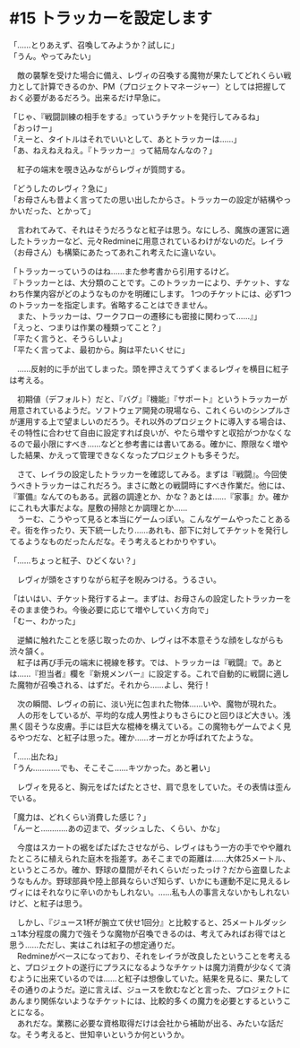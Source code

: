 # #15 トラッカーを設定します

「……とりあえず、召喚してみようか？試しに」  
「うん。やってみたい」

　敵の襲撃を受けた場合に備え、レヴィの召喚する魔物が果たしてどれくらい戦力として計算できるのか、PM（プロジェクトマネージャー）としては把握しておく必要があるだろう。出来るだけ早急に。

「じゃ、『戦闘訓練の相手をする』っていうチケットを発行してみるね」  
「おっけー」  
「えーと、タイトルはそれでいいとして、あとトラッカーは……」  
「あ、ねえねえねえ。『トラッカー』って結局なんなの？」

　紅子の端末を覗き込みながらレヴィが質問する。

「どうしたのレヴィ？急に」  
「お母さんも昔よく言ってたの思い出したからさ。トラッカーの設定が結構やっかいだった、とかって」

　言われてみて、それはそうだろうなと紅子は思う。なにしろ、魔族の運営に適したトラッカーなど、元々Redmineに用意されているわけがないのだ。レイラ（お母さん）も構築にあたってあれこれ考えたに違いない。

「トラッカーっていうのはね……また参考書から引用するけど。  
『トラッカーとは、大分類のことです。このトラッカーにより、チケット、すなわち作業内容がどのようなものかを明確にします。  1つのチケットには、必ず1つのトラッカーを指定します。省略することはできません。  
　また、トラッカーは、ワークフローの遷移にも密接に関わって……』」  
「えっと、つまりは作業の種類ってこと？」  
「平たく言うと、そうらしいよ」  
「平たく言ってよ、最初から。胸は平たいくせに」

　……反射的に手が出てしまった。頭を押さえてうずくまるレヴィを横目に紅子は考える。

　初期値（デフォルト）だと、『バグ』『機能』『サポート』というトラッカーが用意されているようだ。ソフトウェア開発の現場なら、これくらいのシンプルさが運用する上で望ましいのだろう。それ以外のプロジェクトに導入する場合は、その特性に合わせて自由に設定すれば良いが、やたら増やすと収拾がつかなくなるので最小限にすべき……などと参考書には書いてある。確かに、際限なく増やした結果、かえって管理できなくなったプロジェクトも多そうだ。

　さて、レイラの設定したトラッカーを確認してみる。まずは『戦闘』。今回使うべきトラッカーはこれだろう。まさに敵との戦闘時にすべき作業だ。他には、『軍備』なんてのもある。武器の調達とか、かな？あとは……『家事』か。確かにこれも大事だよな。屋敷の掃除とか調理とか……  
　うーむ、こうやって見ると本当にゲームっぽい。こんなゲームやったことあるぞ。街を作ったり、天下統一したり……あれも、部下に対してチケットを発行してるようなものだったんだな。そう考えるとわかりやすい。

「……ちょっと紅子、ひどくない？」

　レヴィが頭をさすりながら紅子を睨みつける。うるさい。

「はいはい、チケット発行するよー。まずは、お母さんの設定したトラッカーをそのまま使うわ。今後必要に応じて増やしていく方向で」  
「むー、わかった」

　逆鱗に触れたことを感じ取ったのか、レヴィは不本意そうな顔をしながらも渋々頷く。  
　紅子は再び手元の端末に視線を移す。では、トラッカーは『戦闘』で。あとは……『担当者』欄を『新規メンバー』に設定する。これで自動的に戦闘に適した魔物が召喚される、はずだ。それから……よし、発行！

　次の瞬間、レヴィの前に、淡い光に包まれた物体……いや、魔物が現れた。  
　人の形をしているが、平均的な成人男性よりもさらにひと回りほど大きい。浅黒く固そうな皮膚。手には巨大な棍棒を構えている。この魔物もゲームでよく見るやつだな、と紅子は思った。確か……オーガとか呼ばれてたような。

「……出たね」  
「うん…………でも、そこそこ……キツかった。あと暑い」

　レヴィを見ると、胸元をぱたぱたとさせ、肩で息をしていた。その表情は歪んでいる。

「魔力は、どれくらい消費した感じ？」  
「んーと…………あの辺まで、ダッシュした、くらい、かな」

　今度はスカートの裾をぱたぱたさせながら、レヴィはもう一方の手でやや離れたところに植えられた庭木を指差す。あそこまでの距離は……大体25メートル、というところか。確か、野球の塁間がそれくらいだったっけ？だから盗塁したようなもんか。野球部員や陸上部員ならいざ知らず、いかにも運動不足に見えるレヴィにはそれなりに辛いのかもしれない。……私も人の事言えないかもしれないけど、と紅子は思う。

　しかし、『ジュース1杯が腕立て伏せ1回分』と比較すると、25メートルダッシュ1本分程度の魔力で強そうな魔物が召喚できるのは、考えてみればお得ではと思う……ただし、実はこれは紅子の想定通りだ。  
　Redmineがベースになっており、それをレイラが改良したということを考えると、プロジェクトの遂行にプラスになるようなチケットは魔力消費が少なくて済むように出来ているのでは……と紅子は想像していた。結果を見るに、果たしてその通りのようだ。逆に言えば、ジュースを飲むなどと言った、プロジェクトにあんまり関係ないようなチケットには、比較的多くの魔力を必要とするということになる。  
　あれだな。業務に必要な資格取得だけは会社から補助が出る、みたいな話だな。そう考えると、世知辛いというか何というか。